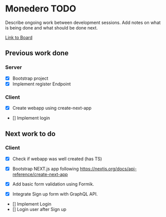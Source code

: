 # Monedero TODO

Describe ongoing work between development sessions.
Add notes on what is being done and what should be done next.

[Link to Board](https://www.notion.so/358c2dd2392a4f44a5c8b6547a0df8bb?v=bb051e363c014a4f8fe3f1236ba91e6b)

## Previous work done

### Server

- [x] Bootstrap project
- [x] Implement register Endpoint

### Client

- [x] Create webapp using create-next-app
- [] Implement login

## Next work to do

### Client

- [x] Check if webapp was well created (has TS)
- [x] Bootstrap NEXT.js app following https://nextjs.org/docs/api-reference/create-next-app

- [x] Add basic form validation using Formik.
- [x] Integrate Sign up form with GraphQL API.
- [] Implement Login
- [] Login user after Sign up
